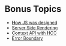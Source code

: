 # Bonus Topics

* [How JS was designed](js-work.md)
* [Server Side Rendering](ssr.md)
* [Context API with HOC](context-with-hoc.md)
* [Error Boundary](error-boundary.md)
